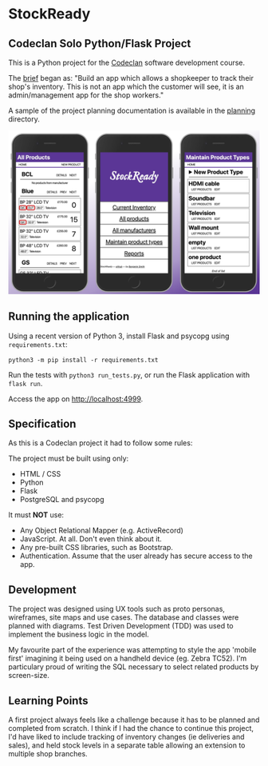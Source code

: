 # StockReady

## Codeclan Solo Python/Flask Project

This is a Python project for the [Codeclan](https://www.codeclan.com/) software development course.

The [brief](planning/brief.md) began as: "Build an app which allows a shopkeeper to track their shop's inventory. This is
not an app which the customer will see, it is an admin/management app for the shop workers."

A sample of the project planning documentation is available in the [planning](planning/) directory.

![screenshots of the application on a mobile phone](planning/screenshots.png)

## Running the application

Using a recent version of Python 3, install Flask and psycopg using `requirements.txt`:

```
python3 -m pip install -r requirements.txt
```

Run the tests with `python3 run_tests.py`, or run the Flask application with `flask run`.

Access the app on [http://localhost:4999](http://localhost:4999/).

## Specification

As this is a Codeclan project it had to follow some rules:

The project must be built using only:

* HTML / CSS
* Python
* Flask
* PostgreSQL and psycopg

It must **NOT** use:

* Any Object Relational Mapper (e.g. ActiveRecord)
* JavaScript. At all. Don't even think about it.
* Any pre-built CSS libraries, such as Bootstrap.
* Authentication. Assume that the user already has secure access to the app.

## Development

The project was designed using UX tools such as proto personas, wireframes, site maps and use cases.  The database and classes were planned with diagrams.  Test Driven Development (TDD) was used to implement the business logic in the model.

My favourite part of the experience was attempting to style the app 'mobile first' imagining it being used on a handheld device (eg. Zebra TC52).  I'm particulary proud of writing the SQL necessary to select related products by screen-size.

## Learning Points

A first project always feels like a challenge because it has to be planned and completed from scratch.  I think if I had the chance to continue this project, I'd have liked to include tracking of inventory changes (ie deliveries and sales), and held stock levels in a separate table allowing an extension to multiple shop branches.
